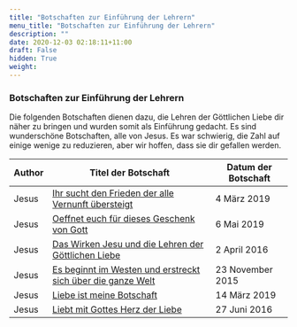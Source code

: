 ```yaml
---
title: "Botschaften zur Einführung der Lehrern"
menu_title: "Botschaften zur Einführung der Lehrern"
description: ""
date: 2020-12-03 02:18:11+11:00
draft: False
hidden: True
weight:
---
```

### Botschaften zur Einführung der Lehrern

Die folgenden Botschaften dienen dazu, die Lehren der Göttlichen Liebe dir näher zu bringen und wurden somit als Einführung gedacht. Es sind wunderschöne Botschaften, alle von Jesus. Es war schwierig, die Zahl auf einige wenige zu reduzieren, aber wir hoffen, dass sie dir gefallen werden.

**Author** | **Titel der Botschaft** | **Datum der Botschaft**  
---|---|---
Jesus | [Ihr sucht den Frieden der alle Vernunft übersteigt](/aktuelle-botschaften/aktuelle-botschaften-in-reihenfolge-des-datums/aktuelle-botschaften-2019/ihr-sucht-den-frieden-der-alle-vernunft-uebersteigt-af-jesus-4-maerz-2019/) | 4 März 2019
Jesus | [Oeffnet euch für dieses Geschenk von Gott](/aktuelle-botschaften/aktuelle-botschaften-in-reihenfolge-des-datums/aktuelle-botschaften-2019/oeffnet-euch-fuer-dieses-geschenk-von-gott-af-jesus-6-mai-2019/) | 6 Mai 2019
Jesus | [Das Wirken Jesu und die Lehren der Göttlichen Liebe](/aktuelle-botschaften/aktuelle-botschaften-in-reihenfolge-des-datums/aktuelle-botschaften-2016/das-wirken-jesu-und-die-lehren-der-goettlichen-liebe-af-jesus-2-april-2016/) | 2 April 2016
Jesus | [Es beginnt im Westen und erstreckt sich über die ganze Welt](/aktuelle-botschaften/aktuelle-botschaften-in-reihenfolge-des-datums/aktuelle-botschaften-2015/es-beginnt-im-westen-und-erstreckt-sich-ueber-die-ganze-welt-af-jesus-23-november-2015/) | 23 November 2015
Jesus | [Liebe ist meine Botschaft](/aktuelle-botschaften/aktuelle-botschaften-in-reihenfolge-des-datums/aktuelle-botschaften-2019/liebe-ist-meine-botschaft-af-jesus-14-maerz-2019/) | 14 März 2019
Jesus | [Liebt mit Gottes Herz der Liebe](/aktuelle-botschaften/aktuelle-botschaften-in-reihenfolge-des-datums/aktuelle-botschaften-2016/liebt-mit-gottes-herz-der-liebe-af-jesus-27-juni-2016/) | 27 Juni 2016
